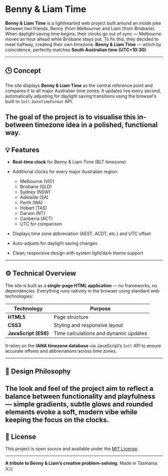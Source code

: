 # Benny & Liam Time

**Benny & Liam Time** is a lighthearted web project built around an inside joke between two friends, Benny (from Melbourne) and Liam (from Brisbane). When daylight saving time begins, their clocks go out of sync — Melbourne moves an hour ahead while Brisbane stays put. To fix this, they decided to meet halfway, creating their own timezone: **Benny & Liam Time** — which by coincidence, perfectly matches **South Australian time (UTC+10:30)**.

---

## 🕒 Concept

The site displays **Benny & Liam Time** as the central reference point and compares it to all major Australian time zones. It updates live every second, automatically adjusting for daylight saving transitions using the browser’s built-in `Intl.DateTimeFormat` API.

The goal of the project is to visualise this in-between timezone idea in a polished, functional way.
---

## 💡 Features

* **Real-time clock** for Benny & Liam Time (BLT timezone)
* Additional clocks for every major Australian region:

  * Melbourne (VIC)
  * Brisbane (QLD)
  * Sydney (NSW)
  * Adelaide (SA)
  * Perth (WA)
  * Hobart (TAS)
  * Darwin (NT)
  * Canberra (ACT)
  * UTC for comparison
* Displays time zone abbreviation (AEST, ACDT, etc.) and UTC offset
* Auto-adjusts for daylight saving changes
* Clean, responsive design with system light/dark theme support

---

## ⚙️ Technical Overview

The site is built as a **single-page HTML application** — no frameworks, no dependencies. Everything runs natively in the browser using standard web technologies:

| Technology           | Purpose                               |
| -------------------- | ------------------------------------- |
| **HTML5**            | Page structure                        |
| **CSS3**             | Styling and responsive layout         |
| **JavaScript (ES6)** | Time calculations and dynamic updates |

It relies on the **IANA timezone database** via JavaScript’s `Intl` API to ensure accurate offsets and abbreviations across time zones.

---

## 🎨 Design Philosophy

The look and feel of the project aim to reflect a balance between functionality and playfulness — simple gradients, subtle glows and rounded elements evoke a soft, modern vibe while keeping the focus on the clocks.
---

## 📜 License

This project is open source and available under the [MIT License](LICENSE).

---

**A tribute to Benny & Liam’s creative problem-solving.** Made in Tasmania 🇦🇺
